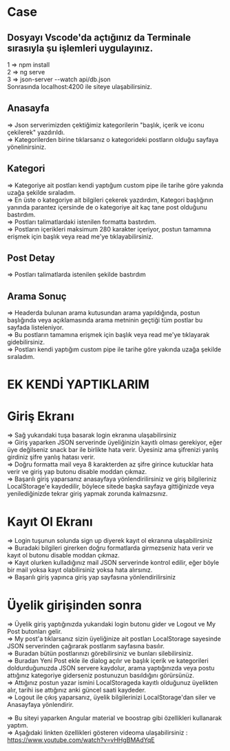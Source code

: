 # Case
## Dosyayı Vscode'da açtığınız da Terminale sırasıyla şu işlemleri uygulayınız.
1 => npm install <br/>
2 => ng serve<br/>
3 => json-server --watch api/db.json<br/>
Sonrasında localhost:4200 ile siteye ulaşabilirsiniz.<br/>

## Anasayfa
=> Json serverimizden çektiğimiz kategorilerin "başlık, içerik ve iconu çekilerek" yazdırıldı.<br/>
=> Kategorilerden birine tıklarsanız o kategorideki postların olduğu sayfaya yönelinirsiniz.<br/>

## Kategori
=> Kategoriye ait postları kendi yaptığum custom pipe ile tarihe göre yakında uzağa şekilde sıraladım.<br/>
=> En üste o kategoriye ait bilgileri çekerek yazdırdım, Kategori başlığının yanında parantez içersinde de o kategoriye ait kaç tane post olduğunu bastırdım.<br/>
=> Postları talimatlardaki istenilen formatta bastırdım.<br/>
=> Postların içerikleri maksimum 280 karakter içeriyor, postun tamamına erişmek için başlık veya read me'ye tıklayabilirsiniz.<br/>

## Post Detay
=> Postları talimatlarda istenilen şekilde bastırdım<br/>

## Arama Sonuç
=> Headerda bulunan arama kutusundan arama yapıldığında, postun başlığında veya açıklamasında arama metninin geçtiği tüm postlar bu sayfada listeleniyor.<br/>
=> Bu postların tamamına erişmek için başlık veya read me'ye tıklayarak gidebilirsiniz.<br/>
=> Postları kendi yaptığım custom pipe ile tarihe göre yakında uzağa şekilde sıraladım.<br/>

# EK KENDİ YAPTIKLARIM

# Giriş Ekranı
=> Sağ yukarıdaki tuşa basarak login ekranına ulaşabilirsiniz<br/>
=> Giriş yaparken JSON serverinde üyeliğinizin kayıtlı olması gerekiyor, eğer üye değilseniz snack bar ile birlikte hata verir. Üyesiniz ama şifrenizi yanlış girdiniz şifre yanlış hatası verir.<br/>
=> Doğru formatta mail veya 8 karakterden az şifre girince kutucklar hata verir ve giriş yap butonu disable moddan çıkmaz.<br/>
=> Başarılı giriş yaparsanız anasayfaya yönlendirilirsiniz ve giriş bilgileriniz LocalStorage'e kaydedilir, böylece sitede başka sayfaya gittiğinizde veya yenilediğinizde tekrar giriş yapmak zorunda kalmazsınız.<br/>

# Kayıt Ol Ekranı
=> Login tuşunun solunda sign up diyerek kayıt ol ekranına ulaşabilirsiniz<br/>
=> Buradaki bilgileri girerken doğru formatlarda girmezseniz hata verir ve kayıt ol butonu disable moddan çıkmaz.<br/>
=> Kayıt olurken kulladığınız mail JSON serverinde kontrol edilir, eğer böyle bir mail yoksa kayıt olabilirsiniz yoksa hata alırsınız.<br/>
=> Başarılı giriş yapınca giriş yap sayfasına yönlendirilirsiniz<br/>

# Üyelik girişinden sonra
=> Üyelik giriş yaptığınızda yukarıdaki login butonu gider ve Logout ve My Post butonları gelir.<br/>
=> My post'a tıklarsanız sizin üyeliğinize ait postları LocalStorage sayesinde JSON serverinden çağırarak postlarım sayfasına basılır.<br/>
=> Buradan bütün postlarınızı görebilirsiniz ve bunları silebilirsiniz.<br/>
=> Buradan Yeni Post ekle ile dialog açılır ve başlık içerik ve kategorileri doldurduğunuzda JSON servere kaydolur, arama yaptığınızda veya postu attığınız kategoriye giderseniz postunuzun basıldığını görürsünüz.<br/>
=> Attığınız postun yazar ismini  LocalStorageda kayıtlı olduğunuz üyelikten alır, tarihi ise attığınız anki güncel saati kaydeder.<br/>
=> Logout ile çıkış yaparsanız, üyelik bilgilerinizi LocalStorage'dan siler ve Anasayfaya yönlendirir.<br/>

=> Bu siteyi yaparken Angular material ve boostrap gibi özellikleri kullanarak yaptım.<br/>
=> Aşağıdaki linkten özellikleri gösteren videoma ulaşabilirsiniz :<br/>
https://www.youtube.com/watch?v=vHHgBMAdYqE
